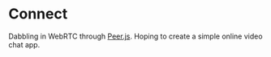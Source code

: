 # Connect
Dabbling in WebRTC through [Peer.js](https://peerjs.com/). Hoping to create a simple online video chat app.
